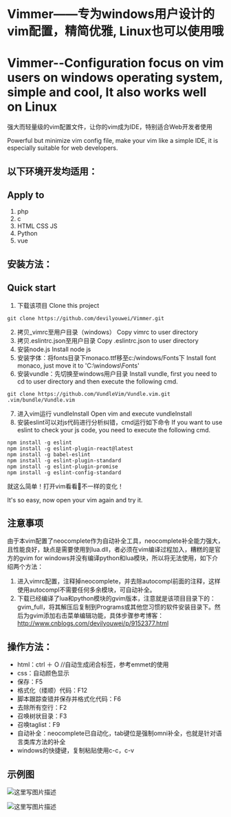 # Vimmer——专为windows用户设计的vim配置，精简优雅, Linux也可以使用哦
# Vimmer--Configuration focus on vim users on windows operating system, simple and cool, It also works well on Linux

强大而轻量级的vim配置文件，让你的vim成为IDE，特别适合Web开发者使用

Powerful but minimize vim config file, make your vim like a simple IDE, it is especially suitable for web developers.

## 以下环境开发均适用：
## Apply to

1. php
2. c
3. HTML CSS JS
4. Python
5. vue

## 安装方法：
## Quick start

1. 下载该项目
Clone this project
```
git clone https://github.com/devilyouwei/Vimmer.git
```
2. 拷贝_vimrc至用户目录（windows）
Copy vimrc to user directory
3. 拷贝.eslintrc.json至用户目录
Copy .eslintrc.json to user directory
4. 安装node.js
Install node js
5. 安装字体：将fonts目录下monaco.ttf移至c:/windows/Fonts下
Install font monaco, just move it to 'C:\windows\Fonts\'
6. 安装vundle：先切换至windows用户目录
Install vundle, first you need to cd to user directory and then execute the following cmd.
```
git clone https://github.com/VundleVim/Vundle.vim.git .vim/bundle/Vundle.vim
```
7. 进入vim运行
vundleInstall Open vim and execute vundleInstall
8. 安装eslint可以对js代码进行分析纠错，cmd运行如下命令
If you want to use eslint to check your js code, you need to execute the following cmd.

```
npm install -g eslint
npm install -g eslint-plugin-react@latest
npm install -g babel-eslint
npm install -g eslint-plugin-standard
npm install -g eslint-plugin-promise
npm install -g eslint-config-standard
```

就这么简单！打开vim看看👀不一样的变化！

It's so easy, now open your vim again and try it.

## 注意事项

由于本vim配置了neocomplete作为自动补全工具，neocomplete补全能力强大，且性能良好，缺点是需要使用到lua.dll，者必须在vim编译过程加入，糟糕的是官方的gvim for windows并没有编译python和lua模块，所以将无法使用，如下介绍两个方法：

1. 进入vimrc配置，注释掉neocomplete，并去除autocompl前面的注释，这样使用autocompl不需要任何多余模块，可自动补全。
2. 下载已经编译了lua和python模块的gvim版本，注意就是该项目目录下的：gvim_full，将其解压后复制到Programs或其他您习惯的软件安装目录下。然后为gvim添加右击菜单编辑功能，具体步骤参考博客：http://www.cnblogs.com/devilyouwei/p/9152377.html

## 操作方法：

- html：ctrl ＋ O //自动生成闭合标签，参考emmet的使用
- css：自动颜色显示
- 保存：F5
- 格式化（缕顺）代码：F12
- 脚本跟踪查错并保存并格式化代码：F6
- 去除所有空行：F2
- 召唤树状目录：F3
- 召唤taglist：F9
- 自动补全：neocomplete已自动化，tab键位是强制omni补全，也就是针对语言类库方法的补全
- windows的快捷键，复制粘贴使用c-c，c-v

## 示例图

![这里写图片描述](https://img-blog.csdn.net/20180607202424771?watermark/2/text/aHR0cHM6Ly9ibG9nLmNzZG4ubmV0L3UwMTQ0NjYxMDk=/font/5a6L5L2T/fontsize/400/fill/I0JBQkFCMA==/dissolve/70)

![这里写图片描述](https://img-blog.csdn.net/20180607202439802?watermark/2/text/aHR0cHM6Ly9ibG9nLmNzZG4ubmV0L3UwMTQ0NjYxMDk=/font/5a6L5L2T/fontsize/400/fill/I0JBQkFCMA==/dissolve/70)
